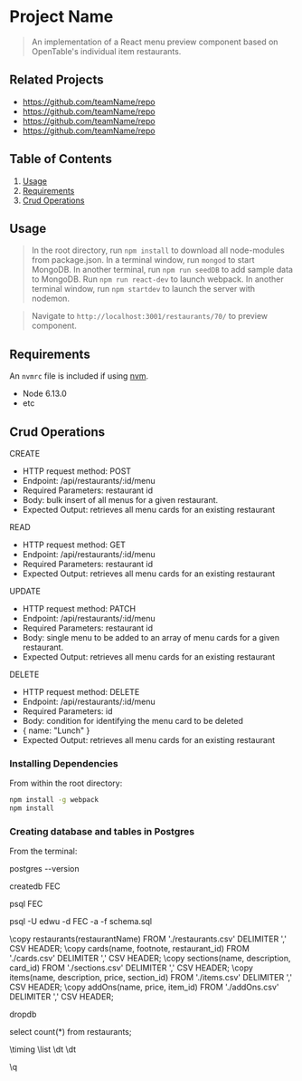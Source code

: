 # Project Name

> An implementation of a React menu preview component based on OpenTable's individual item restaurants.

## Related Projects

  - https://github.com/teamName/repo
  - https://github.com/teamName/repo
  - https://github.com/teamName/repo
  - https://github.com/teamName/repo

## Table of Contents

1. [Usage](#Usage)
2. [Requirements](#requirements)
3. [Crud Operations](#crudoperations)

## Usage

> In the root directory, run `npm install` to download all node-modules from package.json.
> In a terminal window, run `mongod` to start MongoDB. 
> In another terminal, run `npm run seedDB` to add sample data to MongoDB.
> Run `npm run react-dev` to launch webpack.
> In another terminal window, run `npm startdev` to launch the server with nodemon.

> Navigate to `http://localhost:3001/restaurants/70/` to preview component.

## Requirements

An `nvmrc` file is included if using [nvm](https://github.com/creationix/nvm).

- Node 6.13.0
- etc

## Crud Operations

CREATE
- HTTP request method: POST
- Endpoint: /api/restaurants/:id/menu
- Required Parameters: restaurant id 
- Body: bulk insert of all menus for a given restaurant. 
- Expected Output: retrieves all menu cards for an existing restaurant 

READ
- HTTP request method: GET
- Endpoint: /api/restaurants/:id/menu
- Required Parameters: restaurant id 
- Expected Output: retrieves all menu cards for an existing restaurant 

UPDATE
- HTTP request method: PATCH
- Endpoint: /api/restaurants/:id/menu
- Required Parameters: restaurant id
- Body: single menu to be added to an array of menu cards for a given restaurant. 
- Expected Output: retrieves all menu cards for an existing restaurant 

DELETE
- HTTP request method: DELETE
- Endpoint: /api/restaurants/:id/menu
- Required Parameters: id
- Body: condition for identifying the menu card to be deleted 
- { name: "Lunch" }
- Expected Output: retrieves all menu cards for an existing restaurant 

### Installing Dependencies

From within the root directory:

```sh
npm install -g webpack
npm install
```

### Creating database and tables in Postgres

From the terminal: 

postgres --version 

createdb FEC

psql FEC

psql -U edwu -d FEC -a -f schema.sql

\copy restaurants(restaurantName) FROM './restaurants.csv' DELIMITER ',' CSV HEADER;
\copy cards(name, footnote, restaurant_id) FROM './cards.csv' DELIMITER ',' CSV HEADER;
\copy sections(name, description, card_id) FROM './sections.csv' DELIMITER ',' CSV HEADER;
\copy items(name, description, price, section_id) FROM './items.csv' DELIMITER ',' CSV HEADER;
\copy addOns(name, price, item_id) FROM './addOns.csv' DELIMITER ',' CSV HEADER;

dropdb <DBNAME>

select count(*) from restaurants;

\timing
\list
\dt 
\dt <table>

\q
